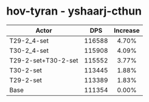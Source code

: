 # hov-tyran - yshaarj-cthun
| Actor | DPS | Increase |
|---|:---:|:---:|
|T29-2_4-set|116588|4.70%|
|T30-2_4-set|115908|4.09%|
|T29-2-set+T30-2-set|115552|3.77%|
|T30-2-set|113445|1.88%|
|T29-2-set|113389|1.83%|
|Base|111354|0.00%|
